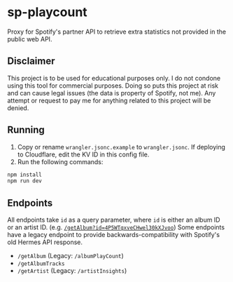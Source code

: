 # sp-playcount
Proxy for Spotify's partner API to retrieve extra statistics not provided in the public web API.

## Disclaimer
This project is to be used for educational purposes only. I do not condone using this tool for commercial purposes. Doing so puts this project at risk and can cause legal issues (the data is property of Spotify, not me). Any attempt or request to pay me for anything related to this project will be denied.

## Running
1. Copy or rename `wrangler.jsonc.example` to `wrangler.jsonc`. If deploying to Cloudflare, edit the KV ID in this config file.
2. Run the following commands:
```bash
npm install
npm run dev
```

## Endpoints
All endpoints take `id` as a query parameter, where `id` is either an album ID or an artist ID. (e.g. [`/getAlbum?id=4P5WTqxveCHwel30kXJvoo`](https://api.t4ils.dev/getAlbum?id=4P5WTqxveCHwel30kXJvoo)) Some endpoints have a legacy endpoint to provide backwards-compatibility with Spotify's old Hermes API response.
* `/getAlbum` (Legacy: `/albumPlayCount`)
* `/getAlbumTracks`
* `/getArtist` (Legacy: `/artistInsights`)

